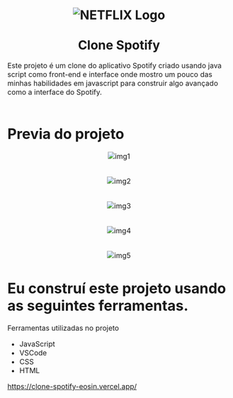 <h1 align="center">
  <img title="Netflix" src="https://files.tecnoblog.net/wp-content/uploads/2015/07/spotify-novo-verde.jpg" alt="NETFLIX Logo"/>
  <br><br>
  Clone Spotify
</h1>

<p><font size="3">
  Este projeto é um clone do aplicativo Spotify criado usando java script como front-end e interface onde mostro um pouco das minhas habilidades em javascript para construir 
  algo avançado como a interface do Spotify.
  <br><br> 
</p>


 # Previa do projeto
 
<div align="center"><a name="menu"></a>

![img1](https://github.com/IagoCustodio/CloneSpotify/assets/74364305/e783d2ae-1b60-43b2-9847-c0ce0cad9a4a)
<br><br>

![img2](https://github.com/IagoCustodio/CloneSpotify/assets/74364305/ab19865a-77ad-4ec6-aa3d-a9fc7062117a)
<br><br>

![img3](https://github.com/IagoCustodio/CloneSpotify/assets/74364305/d70caea9-83e9-43ca-8cca-ad95ae98ea31)
<br><br>

![img4](https://github.com/IagoCustodio/CloneSpotify/assets/74364305/7a5f2179-e550-4a6e-8559-87301aff7833)
<br><br>

![img5](https://github.com/IagoCustodio/CloneSpotify/assets/74364305/dfe547ff-f599-4490-b50d-efb86b7759f6)

</div>


# Eu construí este projeto usando as seguintes ferramentas.

Ferramentas utilizadas no projeto

- JavaScript
- VSCode
- CSS
- HTML

https://clone-spotify-eosin.vercel.app/
